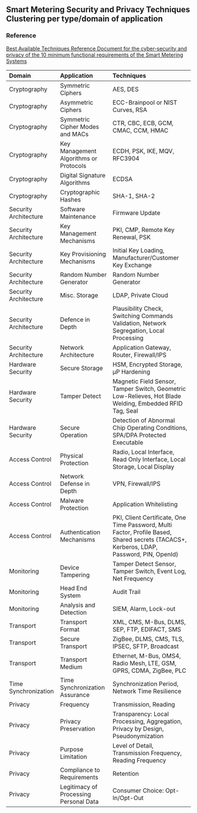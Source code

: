 ## Smart Metering Security and Privacy Techniques Clustering per type/domain of application
### Reference
[Best Available Techniques Reference Document for the cyber-security and privacy of the 10 minimum functional
requirements of the Smart Metering Systems](https://ec.europa.eu/energy/sites/ener/files/documents/bat_wp4_bref_smart-metering_systems_final_deliverable.pdf)


| Domain | Application | Techniques |
| :----- | :---------- | :--------- |
| Cryptography | Symmetric Ciphers | AES, DES |
| Cryptography | Asymmetric Ciphers | ECC-Brainpool or NIST Curves, RSA |
| Cryptography | Symmetric Cipher Modes and MACs | CTR, CBC, ECB, GCM, CMAC, CCM, HMAC |
| Cryptography | Key Management Algorithms or Protocols | ECDH, PSK, IKE, MQV, RFC3904 |
| Cryptography | Digital Signature Algorithms | ECDSA |
| Cryptography | Cryptographic Hashes | SHA-1, SHA-2 |
| Security Architecture | Software Maintenance | Firmware Update |
| Security Architecture | Key Management Mechanisms | PKI, CMP, Remote Key Renewal, PSK |
| Security Architecture | Key Provisioning Mechanisms | Initial Key Loading, Manufacturer/Customer Key Exchange |
| Security Architecture | Random Number Generator | Random Number Generator |
| Security Architecture | Misc. Storage | LDAP, Private Cloud |
| Security Architecture | Defence in Depth | Plausibility Check, Switching Commands Validation, Network Segregation, Local Processing |
| Security Architecture | Network Architecture | Application Gateway, Router, Firewall/IPS |
| Hardware Security | Secure Storage | HSM, Encrypted Storage, μP Hardening |
| Hardware Security | Tamper Detect | Magnetic Field Sensor, Tamper Switch, Geometric Low-Relieves, Hot Blade Welding, Embedded RFID Tag, Seal |
| Hardware Security | Secure Operation | Detection of Abnormal Chip Operating Conditions, SPA/DPA Protected Executable |
| Access Control | Physical Protection | Radio, Local Interface, Read Only Interface, Local Storage, Local Display |
| Access Control | Network Defense in Depth | VPN, Firewall/IPS |
| Access Control | Malware Protection | Application Whitelisting |
| Access Control | Authentication Mechanisms | PKI, Client Certificate, One Time Password, Multi Factor, Profile Based, Shared secrets (TACACS+, Kerberos, LDAP, Password, PIN, OpenId) |
| Monitoring | Device Tampering | Tamper Detect Sensor, Tamper Switch, Event Log, Net Frequency |
| Monitoring | Head End System | Audit Trail |
| Monitoring | Analysis and Detection | SIEM, Alarm, Lock-out |
| Transport | Transport Format | XML, CMS, M-Bus, DLMS, SEP, FTP, EDIFACT, SMS |
| Transport | Secure Transport | ZigBee, DLMS, CMS, TLS, IPSEC, SFTP, Broadcast |
| Transport | Transport Medium | Ethernet, M-Bus, OMS4, Radio Mesh, LTE, GSM, GPRS, CDMA, ZigBee, PLC |
| Time Synchronization | Time Synchronization Assurance | Synchronization Period, Network Time Resilience |
| Privacy | Frequency | Transmission, Reading |
| Privacy | Privacy Preservation | Transparency: Local Processing, Aggregation, Privacy by Design, Pseudonymization |
| Privacy | Purpose Limitation | Level of Detail, Transmission Frequency, Reading Frequency |
| Privacy | Compliance to Requirements | Retention |
| Privacy | Legitimacy of Processing Personal Data | Consumer Choice: Opt-In/Opt-Out |

